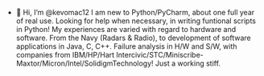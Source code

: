- 👋 Hi, I’m @kevomac12
I am new to Python/PyCharm, about one full year of real use. Looking for help when necessary, in writing funtional scripts in Python!
My experiences are varied with regard to hardware and software. From the Navy (Radars & Radio), to development of software applications
in Java, C, C++. Failure analysis in H/W and S/W, with companies from IBM/HP/Hart Intercivic/STC/Miniscribe-Maxtor/Micron/Intel/SolidigmTechnology!
Just a working stiff.
<!---
kevomac12/kevomac12 is a ✨ special ✨ repository because its `README.md` (this file) appears on your GitHub profile.
You can click the Preview link to take a look at your changes.
--->
